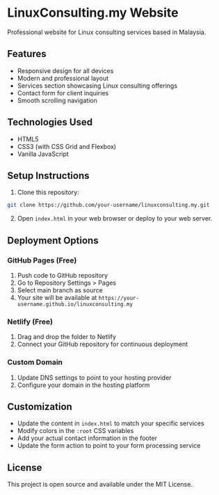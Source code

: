 # LinuxConsulting.my Website

Professional website for Linux consulting services based in Malaysia.

## Features
- Responsive design for all devices
- Modern and professional layout
- Services section showcasing Linux consulting offerings
- Contact form for client inquiries
- Smooth scrolling navigation

## Technologies Used
- HTML5
- CSS3 (with CSS Grid and Flexbox)
- Vanilla JavaScript

## Setup Instructions

1. Clone this repository:
```bash
git clone https://github.com/your-username/linuxconsulting.my.git
```

2. Open `index.html` in your web browser or deploy to your web server.

## Deployment Options

### GitHub Pages (Free)
1. Push code to GitHub repository
2. Go to Repository Settings > Pages
3. Select main branch as source
4. Your site will be available at `https://your-username.github.io/linuxconsulting.my`

### Netlify (Free)
1. Drag and drop the folder to Netlify
2. Connect your GitHub repository for continuous deployment

### Custom Domain
1. Update DNS settings to point to your hosting provider
2. Configure your domain in the hosting platform

## Customization

- Update the content in `index.html` to match your specific services
- Modify colors in the `:root` CSS variables
- Add your actual contact information in the footer
- Update the form action to point to your form processing service

## License

This project is open source and available under the MIT License.
